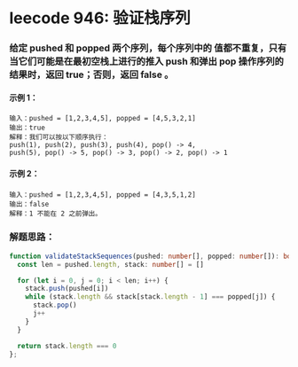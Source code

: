 # leecode 946: 验证栈序列

### 给定 pushed 和 popped 两个序列，每个序列中的 值都不重复，只有当它们可能是在最初空栈上进行的推入 push 和弹出 pop 操作序列的结果时，返回 true；否则，返回 false 。

#### 示例 1：
```
输入：pushed = [1,2,3,4,5], popped = [4,5,3,2,1]
输出：true
解释：我们可以按以下顺序执行：
push(1), push(2), push(3), push(4), pop() -> 4,
push(5), pop() -> 5, pop() -> 3, pop() -> 2, pop() -> 1
```
#### 示例 2：
```
输入：pushed = [1,2,3,4,5], popped = [4,3,5,1,2]
输出：false
解释：1 不能在 2 之前弹出。
```

### 解题思路：
```ts
function validateStackSequences(pushed: number[], popped: number[]): boolean {
  const len = pushed.length, stack: number[] = []

  for (let i = 0, j = 0; i < len; i++) {
    stack.push(pushed[i])
    while (stack.length && stack[stack.length - 1] === popped[j]) {
      stack.pop()
      j++
    }
  }

  return stack.length === 0
};
```